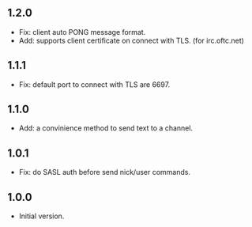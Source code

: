 ## 1.2.0

- Fix: client auto PONG message format.
- Add: supports client certificate on connect with TLS. (for irc.oftc.net)

## 1.1.1

- Fix: default port to connect with TLS are 6697.

## 1.1.0

- Add: a convinience method to send text to a channel.

## 1.0.1

- Fix: do SASL auth before send nick/user commands.

## 1.0.0

- Initial version.
